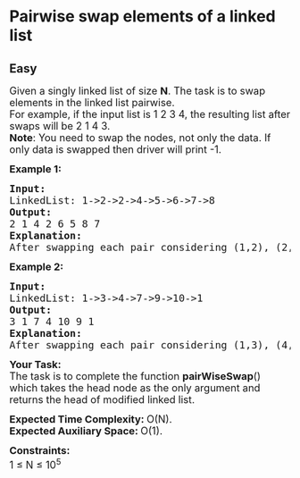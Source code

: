 # Pairwise swap elements of a linked list
## Easy
<div class="problems_problem_content__Xm_eO" speechify-initial-font-family="Roboto, sans-serif" speechify-initial-font-size="16px"><p speechify-initial-font-family="urw-din" speechify-initial-font-size="17px"><span style="font-size: 18px;" speechify-initial-font-family="urw-din" speechify-initial-font-size="17px">Given a singly linked list of size <strong speechify-initial-font-family="urw-din" speechify-initial-font-size="17px">N</strong>. The task is to swap elements in the linked list pairwise.<br speechify-initial-font-family="urw-din" speechify-initial-font-size="17px">For example, if the input list is 1 2 3 4, the resulting list after swaps will be 2 1 4 3.<br speechify-initial-font-family="urw-din" speechify-initial-font-size="17px"><strong speechify-initial-font-family="urw-din" speechify-initial-font-size="17px">Note</strong>: You need to swap the nodes, not only the data. If only data is swapped then driver will print -1.</span></p>
<p speechify-initial-font-family="urw-din" speechify-initial-font-size="17px"><span style="font-size: 18px;" speechify-initial-font-family="urw-din" speechify-initial-font-size="17px"><strong speechify-initial-font-family="urw-din" speechify-initial-font-size="17px">Example 1:</strong></span></p>
<pre speechify-initial-font-family="urw-din" speechify-initial-font-size="17px"><span style="font-size: 18px;" speechify-initial-font-family="urw-din" speechify-initial-font-size="17px"><strong speechify-initial-font-family="urw-din" speechify-initial-font-size="17px">Input:
</strong>LinkedList: 1-&gt;2-&gt;2-&gt;4-&gt;5-&gt;6-&gt;7-&gt;8
<strong speechify-initial-font-family="urw-din" speechify-initial-font-size="17px">Output: <br speechify-initial-font-family="urw-din" speechify-initial-font-size="17px"></strong>2&nbsp;1&nbsp;4&nbsp;2&nbsp;6&nbsp;5&nbsp;8&nbsp;7<strong speechify-initial-font-family="urw-din" speechify-initial-font-size="17px">
Explanation: <br speechify-initial-font-family="urw-din" speechify-initial-font-size="17px"></strong>After swapping each pair considering (1,2), (2, 4), (5, 6).. so on as pairs, we get 2, 1, 4, 2, 6, 5, 8, 7 as a new linked list.</span>
</pre>
<p speechify-initial-font-family="urw-din" speechify-initial-font-size="17px"><span style="font-size: 18px;" speechify-initial-font-family="urw-din" speechify-initial-font-size="17px"><strong speechify-initial-font-family="urw-din" speechify-initial-font-size="17px">Example 2:</strong></span></p>
<pre speechify-initial-font-family="urw-din" speechify-initial-font-size="17px"><span style="font-size: 18px;" speechify-initial-font-family="urw-din" speechify-initial-font-size="17px"><strong speechify-initial-font-family="urw-din" speechify-initial-font-size="17px">Input:
</strong>LinkedList: 1-&gt;3-&gt;4-&gt;7-&gt;9-&gt;10-&gt;1
<strong speechify-initial-font-family="urw-din" speechify-initial-font-size="17px">Output: <br speechify-initial-font-family="urw-din" speechify-initial-font-size="17px"></strong>3&nbsp;1&nbsp;7&nbsp;4&nbsp;10&nbsp;9&nbsp;1<strong speechify-initial-font-family="urw-din" speechify-initial-font-size="17px">
Explanation: <br speechify-initial-font-family="urw-din" speechify-initial-font-size="17px"></strong>After swapping each pair considering (1,3), (4, 7), (9, 10).. so on as pairs, we get 3, 1, 7, 4, 10, 9, 1 as a new linked list.</span></pre>
<p speechify-initial-font-family="urw-din" speechify-initial-font-size="17px"><span style="font-size: 18px;" speechify-initial-font-family="urw-din" speechify-initial-font-size="17px"><strong speechify-initial-font-family="urw-din" speechify-initial-font-size="17px">Your Task:</strong><br speechify-initial-font-family="urw-din" speechify-initial-font-size="17px">The task is to complete the function&nbsp;<strong speechify-initial-font-family="urw-din" speechify-initial-font-size="17px">pairWiseSwap</strong>() which takes the head node as the only argument and returns the head of modified linked list.</span></p>
<p speechify-initial-font-family="urw-din" speechify-initial-font-size="17px"><span style="font-size: 18px;" speechify-initial-font-family="urw-din" speechify-initial-font-size="17px"><strong speechify-initial-font-family="urw-din" speechify-initial-font-size="17px">Expected Time Complexity:&nbsp;</strong>O(N).<br speechify-initial-font-family="urw-din" speechify-initial-font-size="17px"><strong speechify-initial-font-family="urw-din" speechify-initial-font-size="17px">Expected Auxiliary Space:&nbsp;</strong>O(1).</span></p>
<p speechify-initial-font-family="urw-din" speechify-initial-font-size="17px"><span style="font-size: 18px;" speechify-initial-font-family="urw-din" speechify-initial-font-size="17px"><strong speechify-initial-font-family="urw-din" speechify-initial-font-size="17px">Constraints:</strong><br speechify-initial-font-family="urw-din" speechify-initial-font-size="17px">1 ≤ N ≤&nbsp;10<sup speechify-initial-font-family="urw-din" speechify-initial-font-size="17px">5</sup></span></p></div>